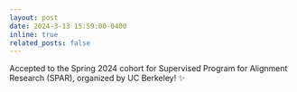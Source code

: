 ```yaml
---
layout: post
date: 2024-3-13 15:59:00-0400
inline: true
related_posts: false
---
```


Accepted to the Spring 2024 cohort for Supervised Program for Alignment Research (SPAR), organized by UC Berkeley! :sparkles:
